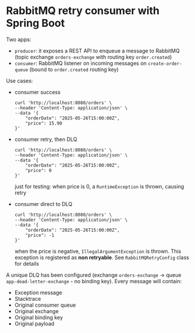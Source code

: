 # RabbitMQ retry consumer with Spring Boot

Two apps:
* `producer`: it exposes a REST API to enqueue a message to RabbitMQ (topic exchange `orders-exchange` with routing key `order.created`)
* `consumer`: RabbitMQ listener on incoming messages on `create-order-queue` (bound to `order.created` routing key)

Use cases:

* consumer success 
   ```
   curl 'http://localhost:8080/orders' \
   --header 'Content-Type: application/json' \
   --data '{
       "orderDate": "2025-05-26T15:00:00Z",
       "price": 15.90
   }'
   ```

* consumer retry, then DLQ 
   ```
   curl 'http://localhost:8080/orders' \
   --header 'Content-Type: application/json' \
   --data '{
       "orderDate": "2025-05-26T15:00:00Z",
       "price": 0
   }'
   ```
   just for testing: when price is 0, a `RuntimeException` is thrown, causing retry

* consumer direct to DLQ 
   ```
   curl 'http://localhost:8080/orders' \
   --header 'Content-Type: application/json' \
   --data '{
       "orderDate": "2025-05-26T15:00:00Z",
       "price": -1
   }'
   ```
   when the price is negative, `IllegalArgumentException` is thrown. This exception is registered as **non retryable**. See `RabbitMQRetryConfig` class for details

A unique DLQ has been configured (exchange `orders-exchange` -> queue `app-dead-letter-exchange` - no binding key). Every message will contain:
* Exception message
* Stacktrace
* Original consumer queue
* Original exchange
* Original binding key
* Original payload
